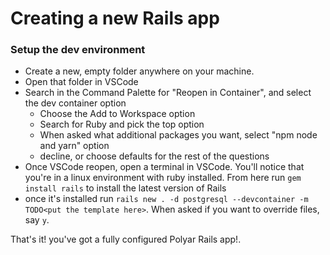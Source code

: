 # Creating a new Rails app

### Setup the dev environment

- Create a new, empty folder anywhere on your machine.
- Open that folder in VSCode
- Search in the Command Palette for "Reopen in Container", and select the dev container option
    - Choose the Add to Workspace option
    - Search for Ruby and pick the top option
    - When asked what additional packages you want, select "npm node and yarn" option
    - decline, or choose defaults for the rest of the questions
- Once VSCode reopen, open a terminal in VSCode. You'll notice that you're in a linux environment with ruby installed. From here run `gem install rails` to install the latest version of Rails
- once it's installed run `rails new . -d postgresql --devcontainer -m TODO<put the template here>`. When asked if you want to override files, say `y`.

That's it! you've got a fully configured Polyar Rails app!.
